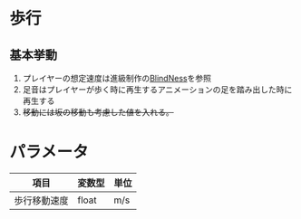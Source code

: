 # 歩行

## 基本挙動

1. プレイヤーの想定速度は進級制作の[BlindNess](https://github.com/nkc20236039/BlindNess)を参照
2. 足音はプレイヤーが歩く時に再生するアニメーションの足を踏み出した時に再生する
3. ~~移動には坂の移動も考慮した値を入れる。~~

# パラメータ
|項目|変数型|単位|
|-|-|-|
|歩行移動速度|float|m/s|